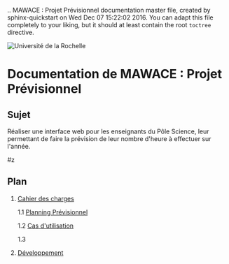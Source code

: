 .. MAWACE : Projet Prévisionnel documentation master file, created by
   sphinx-quickstart on Wed Dec 07 15:22:02 2016.
   You can adapt this file completely to your liking, but it should at least
   contain the root `toctree` directive.
   
![Université de la Rochelle](http://www.univ-larochelle.fr/IMG/siteon0.png?1388676535)

Documentation de MAWACE : Projet Prévisionnel
========================================================

Sujet
-----

Réaliser une interface web pour les enseignants du Pôle Science, leur permettant de faire la prévision de leur nombre d'heure à effectuer sur l'année.

#z

Plan
-----

1. [Cahier des charges](cahierDesCharges.html)

	1.1  [Planning Prévisionnel](planningPrévisionnel.html)
	
	1.2 [Cas d'utilisation](casUtilisation.html)
	
	1.3 
	

2. [Développement](cahierDesCharges.html)

